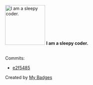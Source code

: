 <img src="https://my-badges.github.io/my-badges/sleepy-coder.png" alt="I am a sleepy coder." title="I am a sleepy coder." width="128">
<strong>I am a sleepy coder.</strong>
<br><br>

Commits:

- <a href="https://github.com/n3rada/SharpNotesReader/commit/e2f54857e48f27d1ec5dc19e816a010a5973c6e5">e2f5485</a>


Created by <a href="https://github.com/my-badges/my-badges">My Badges</a>